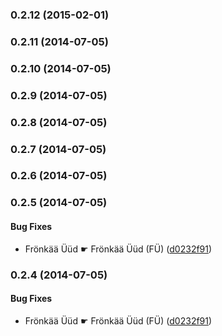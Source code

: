 <a name="0.2.12"></a>
### 0.2.12 (2015-02-01)


<a name="0.2.11"></a>
### 0.2.11 (2014-07-05)


<a name="0.2.10"></a>
### 0.2.10 (2014-07-05)


<a name="0.2.9"></a>
### 0.2.9 (2014-07-05)


<a name="0.2.8"></a>
### 0.2.8 (2014-07-05)


<a name="0.2.7"></a>
### 0.2.7 (2014-07-05)


<a name="0.2.6"></a>
### 0.2.6 (2014-07-05)


<a name="0.2.5"></a>
### 0.2.5 (2014-07-05)


#### Bug Fixes

* Frönkää Üüd ☛ Frönkää Üüd (FÜ) ([d0232f91](http://github.com/gr2m/initials/commit/d0232f9113947a05a2a9d50141dda25ed46ab0d2))


<a name="0.2.4"></a>
### 0.2.4 (2014-07-05)


#### Bug Fixes

* Frönkää Üüd ☛ Frönkää Üüd (FÜ) ([d0232f91](http://github.com/gr2m/initials/commit/d0232f9113947a05a2a9d50141dda25ed46ab0d2))

